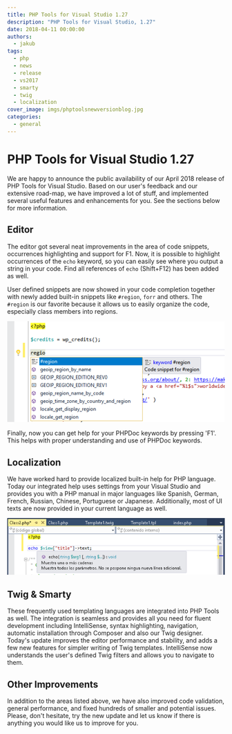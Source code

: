 ```yaml
---
title: PHP Tools for Visual Studio 1.27
description: "PHP Tools for Visual Studio, 1.27"
date: 2018-04-11 00:00:00
authors:
  - jakub
tags:
  - php
  - news
  - release
  - vs2017
  - smarty
  - twig
  - localization
cover_image: imgs/phptoolsnewversionblog.jpg
categories:
  - general
---
```


# PHP Tools for Visual Studio 1.27

We are happy to announce the public availability of our April 2018 release of PHP Tools for Visual Studio. Based on our user's feedback and our extensive road-map, we have improved a lot of stuff, and implemented several useful features and enhancements for you. See the sections below for more information.

<!-- more -->

## Editor

The editor got several neat improvements in the area of code snippets, occurrences highlighting and support for F1. Now, it is possible to highlight occurrences of the `echo` keyword, so you can easily see where you output a string in your code. Find all references of `echo` (Shift+F12) has been added as well.

User defined snippets are now showed in your code completion together with newly added built-in snippets like `#region`, `forr` and others. The `#region` is our favorite because it allows us to easily organize the code, especially class members into regions.

![editor](imgs\editor.png)

Finally, now you can get help for your PHPDoc keywords by pressing 'F1'. This helps with proper understanding and use of PHPDoc keywords.

## Localization

We have worked hard to provide localized built-in help for PHP language. Today our integrated help uses settings from your Visual Studio and provides you with a PHP manual in major languages like Spanish, German, French, Russian, Chinese, Portuguese or Japanese. Additionally, most of UI texts are now provided in your current language as well.

![localization](imgs\localization.png)

## Twig & Smarty

These frequently used templating languages are integrated into PHP Tools as well. The integration is seamless and provides all you need for fluent development including IntelliSense, syntax highlighting, navigation, automatic installation through Composer and also our Twig designer. Today's update improves the editor performance and stability, and adds a few new features for simpler writing of Twig templates. IntelliSense now understands the user's defined Twig filters and allows you to navigate to them.

## Other Improvements

In addition to the areas listed above, we have also improved code validation, general performance, and fixed hundreds of smaller and potential issues. Please, don't hesitate, try the new update and let us know if there is anything you would like us to improve for you.